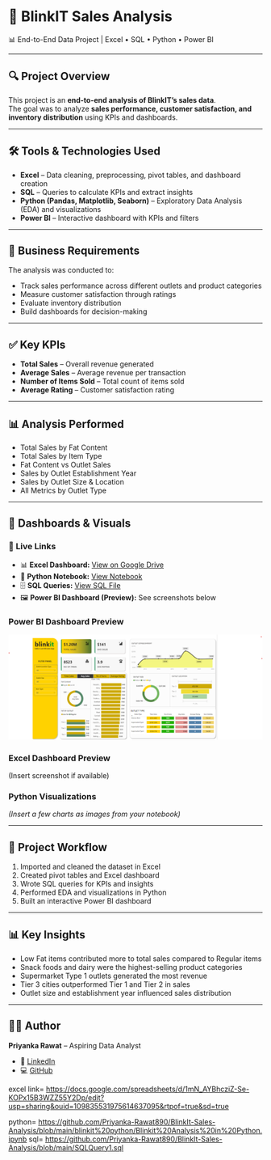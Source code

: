 # 🛒 BlinkIT Sales Analysis  
📊 End-to-End Data Project | Excel • SQL • Python • Power BI  

---

## 🔍 Project Overview  
This project is an **end-to-end analysis of BlinkIT’s sales data**.  
The goal was to analyze **sales performance, customer satisfaction, and inventory distribution** using KPIs and dashboards.  

---

## 🛠 Tools & Technologies Used  
- **Excel** – Data cleaning, preprocessing, pivot tables, and dashboard creation  
- **SQL** – Queries to calculate KPIs and extract insights  
- **Python (Pandas, Matplotlib, Seaborn)** – Exploratory Data Analysis (EDA) and visualizations  
- **Power BI** – Interactive dashboard with KPIs and filters  

---

## 📂 Business Requirements  
The analysis was conducted to:  
- Track sales performance across different outlets and product categories  
- Measure customer satisfaction through ratings  
- Evaluate inventory distribution  
- Build dashboards for decision-making  

---

## ✅ Key KPIs  
- **Total Sales** – Overall revenue generated  
- **Average Sales** – Average revenue per transaction  
- **Number of Items Sold** – Total count of items sold  
- **Average Rating** – Customer satisfaction rating  

---

## 📊 Analysis Performed  
- Total Sales by Fat Content  
- Total Sales by Item Type  
- Fat Content vs Outlet Sales  
- Sales by Outlet Establishment Year  
- Sales by Outlet Size & Location  
- All Metrics by Outlet Type  

---

## 📸 Dashboards & Visuals  

### 🔗 Live Links  
- 📊 **Excel Dashboard:** [View on Google Drive](https://docs.google.com/spreadsheets/d/1mN_AYBhcziZ-Se-KOPx15B3WZZ55Y2Dp/edit?usp=sharing&ouid=109835531975614637095&rtpof=true&sd=true)  
- 🐍 **Python Notebook:** [View Notebook](https://github.com/Priyanka-Rawat890/BlinkIt-Sales-Analysis/blob/main/blinkit%20python/Blinkit%20Analysis%20in%20Python.ipynb)  
- 🗄️ **SQL Queries:** [View SQL File](https://github.com/Priyanka-Rawat890/BlinkIt-Sales-Analysis/blob/main/SQLQuery1.sql)  
- 🖼️ **Power BI Dashboard (Preview):** See screenshots below  

### Power BI Dashboard Preview  
![Blinkit Power BI Dashboard](blinkit_powerbi_snapshot.png)  

### Excel Dashboard Preview  
(Insert screenshot if available)

### Python Visualizations  
*(Insert a few charts as images from your notebook)*  

---

## 📁 Project Workflow  
1. Imported and cleaned the dataset in Excel  
2. Created pivot tables and Excel dashboard  
3. Wrote SQL queries for KPIs and insights  
4. Performed EDA and visualizations in Python  
5. Built an interactive Power BI dashboard  

---

## 📊 Key Insights  
- Low Fat items contributed more to total sales compared to Regular items  
- Snack foods and dairy were the highest-selling product categories  
- Supermarket Type 1 outlets generated the most revenue  
- Tier 3 cities outperformed Tier 1 and Tier 2 in sales  
- Outlet size and establishment year influenced sales distribution  

---

## 👩‍💼 Author  
**Priyanka Rawat** – Aspiring Data Analyst  
- 📌 [LinkedIn](https://linkedin.com/in/priyanka-rawat-398bb4337)  
- 💻 [GitHub](https://github.com/Priyanka-Rawat890)  



excel link=  https://docs.google.com/spreadsheets/d/1mN_AYBhcziZ-Se-KOPx15B3WZZ55Y2Dp/edit?usp=sharing&ouid=109835531975614637095&rtpof=true&sd=true

python= https://github.com/Priyanka-Rawat890/BlinkIt-Sales-Analysis/blob/main/blinkit%20python/Blinkit%20Analysis%20in%20Python.ipynb
sql= https://github.com/Priyanka-Rawat890/BlinkIt-Sales-Analysis/blob/main/SQLQuery1.sql


